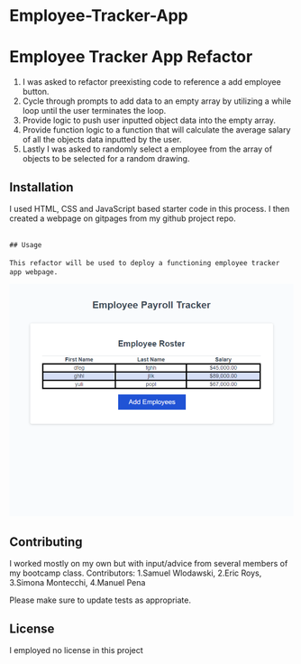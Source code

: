 # Employee-Tracker-App

# Employee Tracker App Refactor

1. I was asked to refactor preexisting code to reference a add employee button.
2. Cycle through prompts to add data to an empty array by utilizing a while loop until the user terminates the loop.
3. Provide logic to push user inputted object data into the empty array.
4. Provide function logic to a function that will calculate the average salary of all the objects data inputted by the user.
5. Lastly I was asked to randomly select a employee from the array of objects to be selected for a random drawing.

## Installation

I used HTML, CSS and JavaScript based starter code in this process. I then created a webpage on gitpages from my github project repo.
```

## Usage

This refactor will be used to deploy a functioning employee tracker app webpage.
```
![alt text](image.png)
## Contributing

I worked mostly on my own but with input/advice from several members of my bootcamp class.
Contributors:
      1.Samuel Wlodawski,
      2.Eric Roys,
      3.Simona Montecchi,
      4.Manuel Pena

Please make sure to update tests as appropriate.

## License

I employed no license in this project